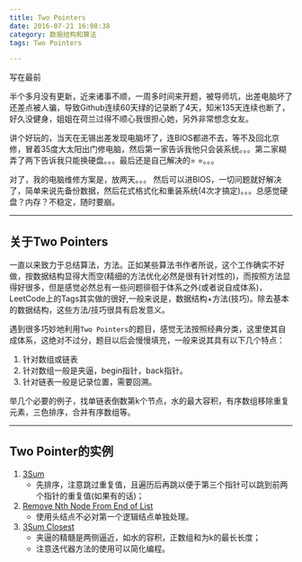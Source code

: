 ```yaml
---
title: Two Pointers
date: 2016-07-21 16:08:38
category: 数据结构和算法
tags: Two Pointers

---
```


写在最前

半个多月没有更新，近来诸事不顺，一周多时间来开题，被导师坑，出差电脑坏了还差点被人骗，导致Github连续60天绿的记录断了4天，知米135天连续也断了，好久没健身，姐姐在荷兰过得不顺心我很担心她，另外非常想念女友。

讲个好玩的，当天在无锡出差发现电脑坏了，连BIOS都进不去，等不及回北京修，冒着35度大太阳出门修电脑，然后第一家告诉我他只会装系统。。。第二家糊弄了两下告诉我只能换硬盘。。。最后还是自己解决的= =。。。

对了，我的电脑维修方案是，放两天。。。
然后可以进BIOS，一切问题就好解决了，简单来说先备份数据，然后花式格式化和重装系统(4次才搞定)。。。总感觉硬盘？内存？不稳定，随时要崩。

---

## 关于Two Pointers

一直以来致力于总结算法，方法。正如某些算法书作者所说，这个工作确实不好做，按数据结构显得大而空(精细的方法优化必然是很有针对性的)，而按照方法显得好很多，但是感觉必然总有一些问题徘徊于体系之外(或者说自成体系)，LeetCode上的Tags其实做的很好,一般来说是，数据结构+方法(技巧)。除去基本的数据结构，这些方法/技巧很具有启发意义。

遇到很多巧妙地利用`Two Pointers`的题目，感觉无法按照经典分类，这里使其自成体系，这绝对不过分，题目以后会慢慢填充，一般来说其具有以下几个特点：
1. 针对数组或链表
2. 针对数组一般是夹逼，begin指针，back指针。
3. 针对链表一般是记录位置，需要回溯。

举几个必要的例子，找单链表倒数第k个节点，水的最大容积，有序数组移除重复元素，三色排序，合并有序数组等。

---

## Two Pointer的实例
1. [3Sum](https://github.com/applefishsky009/LeetCode/blob/master/15%20-%203Sum/15%20-%203Sum.cpp)
	+ 先排序，注意跳过重复值，且遍历后再跳以便于第三个指针可以跳到前两个指针的重复值(如果有的话)；
2. [Remove Nth Node From End of List](https://github.com/applefishsky009/LeetCode/blob/master/19%20-%20Remove%20Nth%20Node%20From%20End%20of%20List/19%20-%20Remove%20Nth%20Node%20From%20End%20of%20List.cpp)
	+ 使用头结点不必对第一个逻辑结点单独处理。
3. [3Sum Closest](https://github.com/applefishsky009/LeetCode/blob/master/16%20-%203Sum%20Closest/16%20-%203Sum%20Closest.cpp)
	+ 夹逼的精髓是两侧逼近，如水的容积，正数组和为k的最长长度；
	+ 注意迭代器方法的使用可以简化编程。
